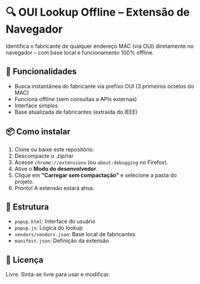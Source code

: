 #  🔍 OUI Lookup Offline – Extensão de Navegador
Identifica o fabricante de qualquer endereço MAC (via OUI) diretamente no navegador – com base local e funcionamento 100% offline.

## 🚀 Funcionalidades
- Busca instantânea do fabricante via prefixo OUI (3 primeiros octetos do MAC)
- Funciona offline (sem consultas a APIs externas)
- Interface simples
- Base atualizada de fabricantes (extraída do IEEE)

## 📦 Como instalar
1. Clone ou baixe este repositório.
2. Descompacte o .zip/rar
3. Acesse `chrome://extensions` (ou `about:debugging` no Firefox).
4. Ative o **Modo do desenvolvedor**.
5. Clique em **"Carregar sem compactação"** e selecione a pasta do projeto.
6. Pronto! A extensão estará ativa.

## 📁 Estrutura
- `popup.html`: Interface do usuário
- `popup.js`: Lógica do lookup
- `vendors/vendors.json`: Base local de fabricantes
- `manifest.json`: Definição da extensão

## 📄 Licença
Livre. Sinta-se livre para usar e modificar.

